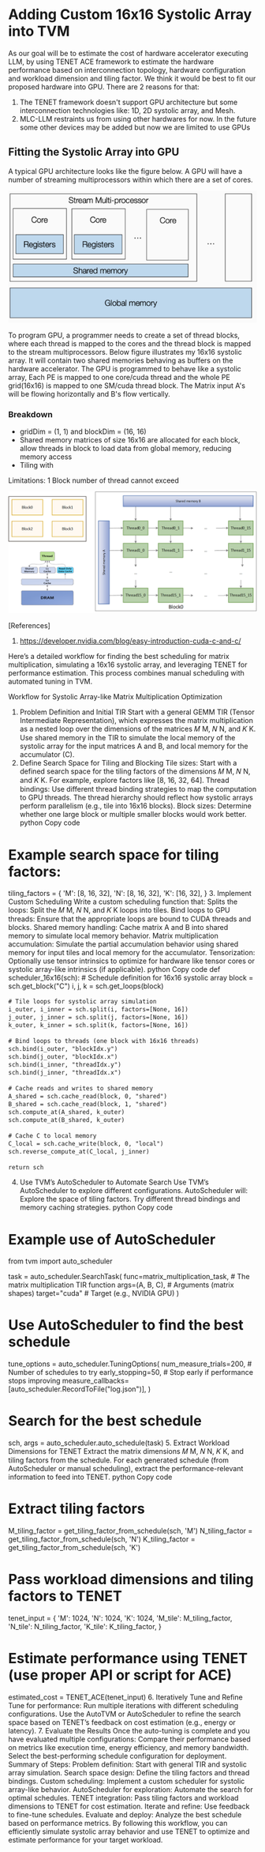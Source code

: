 # Adding Custom 16x16 Systolic Array into TVM

As our goal will be to estimate the cost of hardware accelerator executing LLM, by using TENET ACE framework to estimate the hardware performance based on interconnection topology, hardware configuration and workload dimension and tiling factor. We think it would be best to fit our proposed hardware into GPU. There are 2 reasons for that:

1. The TENET framework doesn't support GPU architecture but some interconnection technologies like: 1D, 2D systolic array, and Mesh.
2. MLC-LLM restraints us from using other hardwares for now. In the future some other devices may be added but now we are limited to use GPUs

## Fitting the Systolic Array into GPU

A typical GPU architecture looks like the figure below. A GPU will have a number of streaming multiprocessors within which there are a set of cores.

![GPU Architecture](../imgs/GPU_arch.PNG)

To program GPU, a programmer needs to create a set of thread blocks, where each thread is mapped to the cores and the thread block is mapped to the stream multiprocessors. Below figure illustrates my 16x16 systolic array. It will contain two shared memories behaving as buffers on the hardware accelerator. The GPU is programmed to behave like a systolic array, Each PE is mapped to one core/cuda thread and the whole PE grid(16x16) is mapped to one SM/cuda thread block. The Matrix input A's will be flowing horizontally and B's flow vertically. 

### Breakdown
* gridDim = (1, 1) and blockDim = (16, 16)
* Shared memory matrices of size 16x16 are allocated for each block, allow threads in block to load data from global memory, reducing memory access
* Tiling with

Limitations: 1 Block number of thread cannot exceed 

![Systolic Array 16x16](../imgs/PE16x16.png)

[References]
1. https://developer.nvidia.com/blog/easy-introduction-cuda-c-and-c/



Here’s a detailed workflow for finding the best scheduling for matrix multiplication, simulating a 16x16 systolic array, and leveraging TENET for performance estimation. This process combines manual scheduling with automated tuning in TVM.

Workflow for Systolic Array-like Matrix Multiplication Optimization
1. Problem Definition and Initial TIR
Start with a general GEMM TIR (Tensor Intermediate Representation), which expresses the matrix multiplication as a nested loop over the dimensions of the matrices 
𝑀
M, 
𝑁
N, and 
𝐾
K.
Use shared memory in the TIR to simulate the local memory of the systolic array for the input matrices A and B, and local memory for the accumulator (C).
2. Define Search Space for Tiling and Blocking
Tile sizes: Start with a defined search space for the tiling factors of the dimensions 
𝑀
M, 
𝑁
N, and 
𝐾
K. For example, explore factors like [8, 16, 32, 64].
Thread bindings: Use different thread binding strategies to map the computation to GPU threads. The thread hierarchy should reflect how systolic arrays perform parallelism (e.g., tile into 16x16 blocks).
Block sizes: Determine whether one large block or multiple smaller blocks would work better.
python
Copy code
# Example search space for tiling factors:
tiling_factors = {
    'M': [8, 16, 32],
    'N': [8, 16, 32],
    'K': [16, 32],
}
3. Implement Custom Scheduling
Write a custom scheduling function that:
Splits the loops: Split the 
𝑀
M, 
𝑁
N, and 
𝐾
K loops into tiles.
Bind loops to GPU threads: Ensure that the appropriate loops are bound to CUDA threads and blocks.
Shared memory handling: Cache matrix A and B into shared memory to simulate local memory behavior.
Matrix multiplication accumulation: Simulate the partial accumulation behavior using shared memory for input tiles and local memory for the accumulator.
Tensorization: Optionally use tensor intrinsics to optimize for hardware like tensor cores or systolic array-like intrinsics (if applicable).
python
Copy code
def scheduler_16x16(sch):
    # Schedule definition for 16x16 systolic array
    block = sch.get_block("C")
    i, j, k = sch.get_loops(block)

    # Tile loops for systolic array simulation
    i_outer, i_inner = sch.split(i, factors=[None, 16])
    j_outer, j_inner = sch.split(j, factors=[None, 16])
    k_outer, k_inner = sch.split(k, factors=[None, 16])

    # Bind loops to threads (one block with 16x16 threads)
    sch.bind(i_outer, "blockIdx.y")
    sch.bind(j_outer, "blockIdx.x")
    sch.bind(i_inner, "threadIdx.y")
    sch.bind(j_inner, "threadIdx.x")

    # Cache reads and writes to shared memory
    A_shared = sch.cache_read(block, 0, "shared")
    B_shared = sch.cache_read(block, 1, "shared")
    sch.compute_at(A_shared, k_outer)
    sch.compute_at(B_shared, k_outer)
    
    # Cache C to local memory
    C_local = sch.cache_write(block, 0, "local")
    sch.reverse_compute_at(C_local, j_inner)

    return sch
4. Use TVM’s AutoScheduler to Automate Search
Use TVM’s AutoScheduler to explore different configurations. AutoScheduler will:
Explore the space of tiling factors.
Try different thread bindings and memory caching strategies.
python
Copy code
# Example use of AutoScheduler
from tvm import auto_scheduler

task = auto_scheduler.SearchTask(
    func=matrix_multiplication_task,  # The matrix multiplication TIR function
    args=(A, B, C),                   # Arguments (matrix shapes)
    target="cuda"                     # Target (e.g., NVIDIA GPU)
)

# Use AutoScheduler to find the best schedule
tune_options = auto_scheduler.TuningOptions(
    num_measure_trials=200,  # Number of schedules to try
    early_stopping=50,       # Stop early if performance stops improving
    measure_callbacks=[auto_scheduler.RecordToFile("log.json")],
)

# Search for the best schedule
sch, args = auto_scheduler.auto_schedule(task)
5. Extract Workload Dimensions for TENET
Extract the matrix dimensions 
𝑀
M, 
𝑁
N, 
𝐾
K, and tiling factors from the schedule.
For each generated schedule (from AutoScheduler or manual scheduling), extract the performance-relevant information to feed into TENET.
python
Copy code
# Extract tiling factors
M_tiling_factor = get_tiling_factor_from_schedule(sch, 'M')
N_tiling_factor = get_tiling_factor_from_schedule(sch, 'N')
K_tiling_factor = get_tiling_factor_from_schedule(sch, 'K')

# Pass workload dimensions and tiling factors to TENET
tenet_input = {
    'M': 1024,
    'N': 1024,
    'K': 1024,
    'M_tile': M_tiling_factor,
    'N_tile': N_tiling_factor,
    'K_tile': K_tiling_factor,
}
# Estimate performance using TENET (use proper API or script for ACE)
estimated_cost = TENET_ACE(tenet_input)
6. Iteratively Tune and Refine
Tune for performance: Run multiple iterations with different scheduling configurations.
Use the AutoTVM or AutoScheduler to refine the search space based on TENET’s feedback on cost estimation (e.g., energy or latency).
7. Evaluate the Results
Once the auto-tuning is complete and you have evaluated multiple configurations:
Compare their performance based on metrics like execution time, energy efficiency, and memory bandwidth.
Select the best-performing schedule configuration for deployment.
Summary of Steps:
Problem definition: Start with general TIR and systolic array simulation.
Search space design: Define the tiling factors and thread bindings.
Custom scheduling: Implement a custom scheduler for systolic array-like behavior.
AutoScheduler for exploration: Automate the search for optimal schedules.
TENET integration: Pass tiling factors and workload dimensions to TENET for cost estimation.
Iterate and refine: Use feedback to fine-tune schedules.
Evaluate and deploy: Analyze the best schedule based on performance metrics.
By following this workflow, you can efficiently simulate systolic array behavior and use TENET to optimize and estimate performance for your target workload.